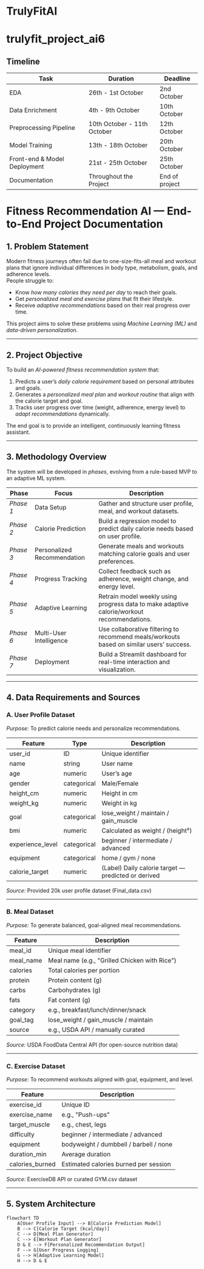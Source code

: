 # TrulyFitAI
# trulyfit_project_ai6


## Timeline
| Task | Duration | Deadline |
|------|----------|----------|
| EDA | 26th - 1st October | 2nd October |
| Data Enrichment | 4th - 9th October | 10th October |
| Preprocessing Pipeline | 10th October - 11th October | 12th October |
| Model Training | 13th - 18th October | 20th October |
| Front-end & Model Deployment | 21st - 25th October | 25th October |
| Documentation | Throughout the Project | End of project |




#  Fitness Recommendation AI — End-to-End Project Documentation

##  1. Problem Statement

Modern fitness journeys often fail due to one-size-fits-all meal and workout plans that ignore individual differences in body type, metabolism, goals, and adherence levels.  
People struggle to:
- Know *how many calories they need per day* to reach their goals.  
- Get *personalized meal and exercise plans* that fit their lifestyle.  
- Receive *adaptive recommendations* based on their real progress over time.  

This project aims to solve these problems using *Machine Learning (ML)* and *data-driven personalization*.

---

## 2. Project Objective

To build an *AI-powered fitness recommendation system* that:
1. Predicts a user’s *daily calorie requirement* based on personal attributes and goals.  
2. Generates a *personalized meal plan* and *workout routine* that align with the calorie target and goal.  
3. Tracks user progress over time (weight, adherence, energy level) to *adapt recommendations* dynamically.  

The end goal is to provide an intelligent, continuously learning fitness assistant.

---

## 3. Methodology Overview

The system will be developed in *phases*, evolving from a rule-based MVP to an adaptive ML system.

| Phase | Focus | Description |
|-------|--------|-------------|
| *Phase 1* | Data Setup | Gather and structure user profile, meal, and workout datasets. |
| *Phase 2* | Calorie Prediction | Build a regression model to predict daily calorie needs based on user profile. |
| *Phase 3* | Personalized Recommendation | Generate meals and workouts matching calorie goals and user preferences. |
| *Phase 4* | Progress Tracking | Collect feedback such as adherence, weight change, and energy level. |
| *Phase 5* | Adaptive Learning | Retrain model weekly using progress data to make adaptive calorie/workout recommendations. |
| *Phase 6* | Multi-User Intelligence | Use collaborative filtering to recommend meals/workouts based on similar users’ success. |
| *Phase 7* | Deployment | Build a Streamlit dashboard for real-time interaction and visualization. |

---

##  4. Data Requirements and Sources

### A. User Profile Dataset
*Purpose:* To predict calorie needs and personalize recommendations.

| Feature | Type | Description |
|----------|------|-------------|
| user_id | ID | Unique identifier |
| name | string | User name |
| age | numeric | User’s age |
| gender | categorical | Male/Female |
| height_cm | numeric | Height in cm |
| weight_kg | numeric | Weight in kg |
| goal | categorical | lose_weight / maintain / gain_muscle |
| bmi | numeric | Calculated as weight / (height²) |
| experience_level | categorical | beginner / intermediate / advanced |
| equipment | categorical | home / gym / none |
| calorie_target | numeric | (Label) Daily calorie target — predicted or derived |

 *Source:* Provided 20k user profile dataset (Final_data.csv)

---

### B. Meal Dataset
*Purpose:* To generate balanced, goal-aligned meal recommendations.

| Feature | Description |
|----------|-------------|
| meal_id | Unique meal identifier |
| meal_name | Meal name (e.g., "Grilled Chicken with Rice") |
| calories | Total calories per portion |
| protein | Protein content (g) |
| carbs | Carbohydrates (g) |
| fats | Fat content (g) |
| category | e.g., breakfast/lunch/dinner/snack |
| goal_tag | lose_weight / gain_muscle / maintain |
| source | e.g., USDA API / manually curated |

 *Source:* USDA FoodData Central API (for open-source nutrition data)

---

### C. Exercise Dataset
*Purpose:* To recommend workouts aligned with goal, equipment, and level.

| Feature | Description |
|----------|-------------|
| exercise_id | Unique ID |
| exercise_name | e.g., "Push-ups" |
| target_muscle | e.g., chest, legs |
| difficulty | beginner / intermediate / advanced |
| equipment | bodyweight / dumbbell / barbell / none |
| duration_min | Average duration |
| calories_burned | Estimated calories burned per session |

 *Source:* ExerciseDB API or curated GYM.csv dataset

---

## 5. System Architecture

```mermaid
flowchart TD
    A[User Profile Input] --> B[Calorie Prediction Model]
    B --> C[Calorie Target (kcal/day)]
    C --> D[Meal Plan Generator]
    C --> E[Workout Plan Generator]
    D & E --> F[Personalized Recommendation Output]
    F --> G[User Progress Logging]
    G --> H[Adaptive Learning Model]
    H --> D & E